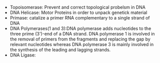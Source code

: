  - Topoisomerase: Prevent and correct topological probelsm in DNA 
 - DNA Helicase: Motor Proteins in order to unpack genetick material
 - Primase: catalize a primer RNA complementary to a single strand of DNA 
 - DNA Polymerases(1 and 3):DNA polymerase adds nucleotides to the three prime (3')-end of a DNA strand. DNA polymerase 1 is involved in the removal of primers from the fragments and replacing the gap by relevant nucleotides whereas DNA polymerase 3 is mainly involved in the synthesis of the leading and lagging strands.  
 - DNA Ligase:
<!--stackedit_data:
eyJoaXN0b3J5IjpbOTkwNjM1Mjk3LDQ1MjI0NjUyMiwtMjA4OD
c0NjYxMl19
-->